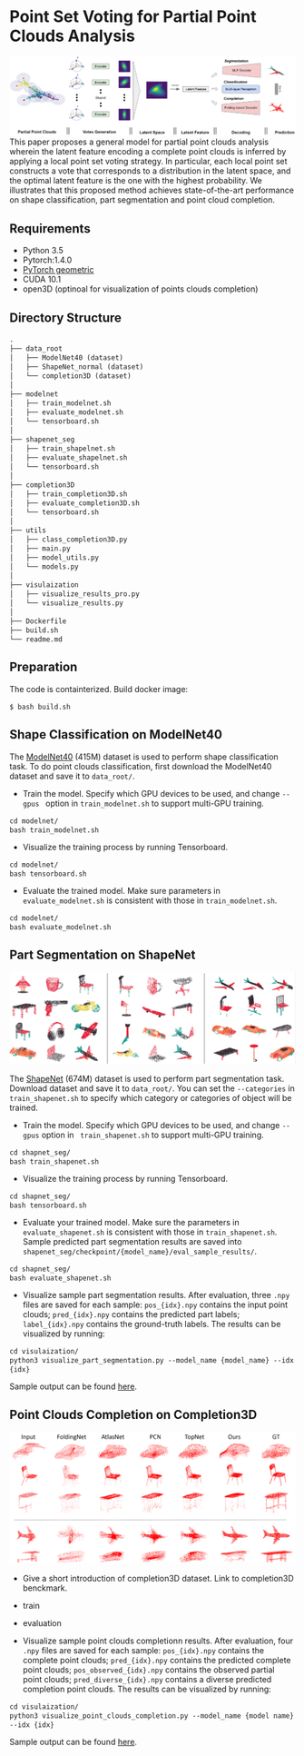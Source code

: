 __Point Set Voting for Partial Point Clouds Analysis__
===

![](figures/architectures.png)
This paper proposes a general model for partial point clouds analysis wherein the
latent feature encoding a complete point clouds is inferred by applying a local
point set voting strategy. In particular, each local point set constructs a vote
that corresponds to a distribution in the latent space, and the optimal latent
feature is the one with the highest probability. We illustrates that this proposed
method achieves state-of-the-art performance on shape classification, part segmentation
and point cloud completion.


## Requirements
- Python 3.5
- Pytorch:1.4.0
- [PyTorch geometric](https://pytorch-geometric.readthedocs.io/en/latest/notes/installation.html)
- CUDA 10.1
- open3D (optinoal for visualization of points clouds completion)


## Directory Structure

```
.
├── data_root
│   ├── ModelNet40 (dataset)
│   ├── ShapeNet_normal (dataset)
│   └── completion3D (dataset)
│
├── modelnet
│   ├── train_modelnet.sh
│   ├── evaluate_modelnet.sh
│   └── tensorboard.sh
│
├── shapenet_seg
│   ├── train_shapelnet.sh
│   ├── evaluate_shapelnet.sh
│   └── tensorboard.sh
│
├── completion3D
│   ├── train_completion3D.sh
│   ├── evaluate_completion3D.sh
│   └── tensorboard.sh
│
├── utils
│   ├── class_completion3D.py
│   ├── main.py
│   ├── model_utils.py
│   └── models.py
│
├── visulaization
│   ├── visualize_results_pro.py
│   └── visualize_results.py
│
├── Dockerfile
├── build.sh
└── readme.md
```


## Preparation
The code is containterized. Build docker image:
```
$ bash build.sh
```


## Shape Classification on ModelNet40
The [ModelNet40](http://modelnet.cs.princeton.edu/ModelNet40.zip) (415M) dataset
is used to perform shape classification task. To do point clouds classification,
first download the ModelNet40 dataset and save it to `data_root/`.

+ Train the model. Specify which GPU devices to be used, and change `--gpus `
option in `train_modelnet.sh` to support multi-GPU training.
```shell
cd modelnet/
bash train_modelnet.sh
```

+ Visualize the training process by running Tensorboard.
```shell
cd modelnet/
bash tensorboard.sh
```

+ Evaluate the trained model. Make sure parameters in `evaluate_modelnet.sh`
is consistent with those in `train_modelnet.sh`.
```shell
cd modelnet/
bash evaluate_modelnet.sh
```


## Part Segmentation on ShapeNet

![](figures/part_segmentation.png)

The [ShapeNet](https://shapenet.cs.stanford.edu/media/shapenetcore_partanno_segmentation_benchmark_v0_normal.zip)
(674M) dataset is used to perform part segmentation task. Download dataset and
save it to `data_root/`. You can set the `--categories` in ` train_shapenet.sh` to
specify which category or categories of object will be trained.

+ Train the model. Specify which GPU devices to be used, and change `--gpus` option
in ` train_shapenet.sh` to support multi-GPU training.
```shell
cd shapnet_seg/
bash train_shapenet.sh
```

+ Visualize the training process by running Tensorboard.
```shell
cd shapnet_seg/
bash tensorboard.sh
```

+ Evaluate your trained model. Make sure the parameters in `evaluate_shapenet.sh`
is consistent with those in `train_shapenet.sh`. Sample predicted part segmentation
results are saved into `shapenet_seg/checkpoint/{model_name}/eval_sample_results/`.
```shell
cd shapnet_seg/
bash evaluate_shapenet.sh
```

+ Visualize sample part segmentation results. After evaluation, three `.npy` files are saved
for each sample: `pos_{idx}.npy` contains the input point clouds; `pred_{idx}.npy` contains
the predicted part labels; `label_{idx}.npy` contains the ground-truth labels. The results
can be visualized by running:
```shell
cd visulaization/
python3 visualize_part_segmentation.py --model_name {model_name} --idx {idx}
``` 
Sample output can be found [here](figures/visualization_part_segmentation.png).


## Point Clouds Completion on Completion3D

![](figures/completion.png)

+ Give a short introduction of completion3D dataset. Link to completion3D benckmark.

+ train

+ evaluation


+ Visualize sample point clouds completionn results. After evaluation, four `.npy` files are saved
for each sample: `pos_{idx}.npy` contains the complete point clouds; `pred_{idx}.npy` contains
the predicted complete point clouds; `pos_observed_{idx}.npy` contains the observed partial point
clouds; `pred_diverse_{idx}.npy` contains a diverse predicted completion point clouds. The results
can be visualized by running:
```shell
cd visulaization/
python3 visualize_point_clouds_completion.py --model_name {model name} --idx {idx}
``` 
Sample output can be found [here](figures/visualization_point_clouds_completion.png).

